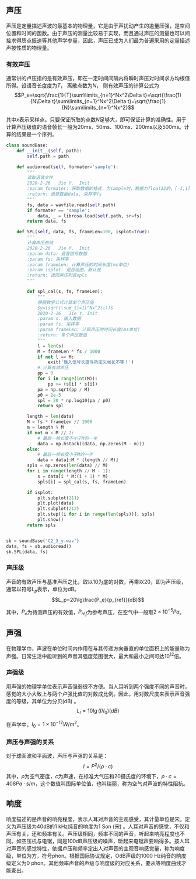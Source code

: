 ## 声压
声压是定量描述声波的最基本的物理量，它是由于声扰动产生的逾量压强，是空间位置和时间的函数。由于声压的测量比较易于实现，而且通过声压的测量也可以间接求得质点振速等其他声学参量，因此，声压已成为人们最为普遍采用的定量描述声披性质的物理量。
### 有效声压
通常讲的卢压指的是有效声压，即在一定时间间隔内将瞬时声压对时间求方均根值所得。设语音长度度为$T$， 离散点数为$N$， 则有效声压的计算公式为
$$P_e=\sqrt{\frac{1}{T}\sum\limits_{n=1}^Nx^2\Delta t}=\sqrt{\frac{1}{N\Delta t}\sum\limits_{n=1}^Nx^2\Delta t}=\sqrt{\frac{1}{N}\sum\limits_{n=1}^Nx^2}$$



其中$x$表示采样点。只要保证所取的点数$N$足够大，即可保证计算的准确性。用于计算声压级值的语音帧长一般为20ms、50ms、100ms、200ms以及500ms。计算的结果是一个序列。

~~~py
class soundBase:
    def __init__(self, path):
        self.path = path

    def audioread(self, formater='sample'):
        """
        读取语音文件
        2020-2-26   Jie Y.  Init
        :param formater: 获取数据的格式，为sample时，数据为float32的，[-1,1]，同matlab同名函数. 否则为文件本身的数据格式
        :return: 语音数据data, 采样率fs
        """
        fs, data = wavfile.read(self.path)
        if formater == 'sample':
            data, _ = librosa.load(self.path, sr=fs)
        return data, fs

    def SPL(self, data, fs, frameLen=100, isplot=True):
        """
        计算声压曲线
        2020-2-26   Jie Y.  Init
        :param data: 语音信号数据
        :param fs: 采样率
        :param frameLen: 计算声压的时间长度(ms单位)
        :param isplot: 是否绘图，默认是
        :return: 返回声压列表spls
        """

        def spl_cal(s, fs, frameLen):
            """
            根据数学公式计算单个声压值
            $y=\sqrt(\sum_{i=1}^Nx^2(i))$
            2020-2-26   Jie Y. Init
            :param s: 输入数据
            :param fs: 采样率
            :param frameLen: 计算声压的时间长度(ms单位)
            :return: 单个声压数值
            """
            l = len(s)
            M = frameLen * fs / 1000
            if not l == M:
                exit('输入信号长度与所定义帧长不等！')
            # 计算有效声压
            pp = 0
            for i in range(int(M)):
                pp += (s[i] * s[i])
            pa = np.sqrt(pp / M)
            p0 = 2e-5
            spl = 20 * np.log10(pa / p0)
            return spl

        length = len(data)
        M = fs * frameLen // 1000
        m = length % M
        if not m < M // 2:
            # 最后一帧长度不小于M的一半
            data = np.hstack((data, np.zeros(M - m)))
        else:
            # 最后一帧长度小于M的一半
            data = data[:M * (length // M)]
        spls = np.zeros(len(data) // M)
        for i in range(length // M - 1):
            s = data[i * M:(i + 1) * M]
            spls[i] = spl_cal(s, fs, frameLen)

        if isplot:
            plt.subplot(211)
            plt.plot(data)
            plt.subplot(212)
            plt.step([i for i in range(len(spls))], spls)
            plt.show()
        return spls


sb = soundBase('C2_3_y.wav')
data, fs = sb.audioread()
sb.SPL(data, fs)
~~~
### 声压级
声音的有效声压与基准声压之比，取以10为底的对数，再乘以20，即为声压级，通常以符号$L_p$表示，单位为dB。
$$L_p=20\lg\frac{P_e}{p_{ref}}(dB)$$

其中，$P_e$为待测声压的有效值，$P_{ref}$为参考声压，在空气中一般取$2\times 10^{-5}Pa$。



## 声强
在物理学巾，声波在单位时间内作用在与其传递方向垂直的单位面积上的能量称为声强。日常生活中能听到的声音其强度范围很大，最大和最小之间可达$10^{12}$倍。
### 声强级

用声强的物理学单位表示声音强弱很不方便。当人耳听到两个强度不同的声音时，感觉的大小大致上与两个卢强比值的对数成比例。因此，用对数尺度来表示声音强度的等级，其单位为分贝(dB) 。
$$L_I=10\lg (I/I_0)(dB)$$

在声学中，$I_0=1\times 10^{-12}W/m^2$。
### 声压与声强的关系
对于球面波和平面波，声压与声强的关系是：
$$I=P^2/(\rho·c)$$
其中，$\rho$为空气密度，$c$为声速，在标准大气压和20摄氏度的环境下，$\rho·c=408 Pa·s/m$，这个数值叫国际单位值，也叫瑞丽，称为空气对声波的特性阻抗。

## 响度
响度描述的是声音的响亮程度，表示人耳对声音的主观感受，其计量单位是宋。定义为声压级为40dB的1 kHz纯音的响度为1 Son (宋) 。人耳对声音的感觉，不仅和声压有关，还和频率有关。声压级相同，频率不同的声音，听起来响亮程度也不同。如空压机与电锯，同是100dB声压级的噪声，昕起来电锯声要响得多。按人耳对声音的感觉特性，依据卢压和频率定出人对声音的主观音响感觉量，称为响度级，单位为方，符号phon。根据国际协议规定，OdB声级的1000 Hz纯音的晌度级定义为0 phon。其他频率声音的声级与响度级的对应关系，要从等响度曲线才能查出。